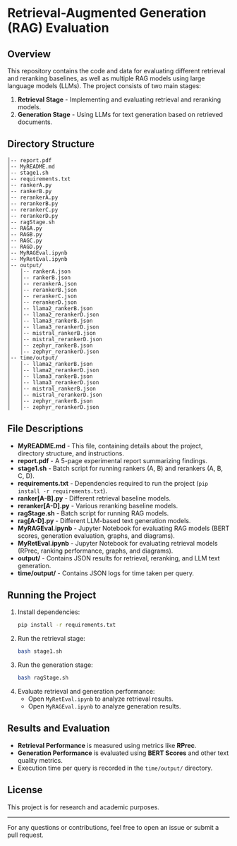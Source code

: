 # Retrieval-Augmented Generation (RAG) Evaluation

## Overview
This repository contains the code and data for evaluating different retrieval and reranking baselines, as well as multiple RAG models using large language models (LLMs). The project consists of two main stages:
1. **Retrieval Stage** - Implementing and evaluating retrieval and reranking models.
2. **Generation Stage** - Using LLMs for text generation based on retrieved documents.

## Directory Structure
```
│-- report.pdf
│-- MyREADME.md
│-- stage1.sh
│-- requirements.txt
│-- rankerA.py
│-- rankerB.py
│-- rerankerA.py
│-- rerankerB.py
│-- rerankerC.py
│-- rerankerD.py
│-- ragStage.sh
│-- RAGA.py
│-- RAGB.py
│-- RAGC.py
│-- RAGD.py
│-- MyRAGEval.ipynb
│-- MyRetEval.ipynb
│-- output/
│   │-- rankerA.json
│   │-- rankerB.json
│   │-- rerankerA.json
│   │-- rerankerB.json
│   │-- rerankerC.json
│   │-- rerankerD.json
│   │-- llama2_rankerB.json
│   │-- llama2_rerankerD.json
│   │-- llama3_rankerB.json
│   │-- llama3_rerankerD.json
│   │-- mistral_rankerB.json
│   │-- mistral_rerankerD.json
│   │-- zephyr_rankerB.json
│   │-- zephyr_rerankerD.json
│-- time/output/
│   │-- llama2_rankerB.json
│   │-- llama2_rerankerD.json
│   │-- llama3_rankerB.json
│   │-- llama3_rerankerD.json
│   │-- mistral_rankerB.json
│   │-- mistral_rerankerD.json
│   │-- zephyr_rankerB.json
│   │-- zephyr_rerankerD.json
```

## File Descriptions
- **MyREADME.md** - This file, containing details about the project, directory structure, and instructions.
- **report.pdf** - A 5-page experimental report summarizing findings.
- **stage1.sh** - Batch script for running rankers (A, B) and rerankers (A, B, C, D).
- **requirements.txt** - Dependencies required to run the project (`pip install -r requirements.txt`).
- **ranker[A-B].py** - Different retrieval baseline models.
- **reranker[A-D].py** - Various reranking baseline models.
- **ragStage.sh** - Batch script for running RAG models.
- **rag[A-D].py** - Different LLM-based text generation models.
- **MyRAGEval.ipynb** - Jupyter Notebook for evaluating RAG models (BERT scores, generation evaluation, graphs, and diagrams).
- **MyRetEval.ipynb** - Jupyter Notebook for evaluating retrieval models (RPrec, ranking performance, graphs, and diagrams).
- **output/** - Contains JSON results for retrieval, reranking, and LLM text generation.
- **time/output/** - Contains JSON logs for time taken per query.

## Running the Project
1. Install dependencies:
   ```bash
   pip install -r requirements.txt
   ```
2. Run the retrieval stage:
   ```bash
   bash stage1.sh
   ```
3. Run the generation stage:
   ```bash
   bash ragStage.sh
   ```
4. Evaluate retrieval and generation performance:
   - Open `MyRetEval.ipynb` to analyze retrieval results.
   - Open `MyRAGEval.ipynb` to analyze generation results.

## Results and Evaluation
- **Retrieval Performance** is measured using metrics like **RPrec**.
- **Generation Performance** is evaluated using **BERT Scores** and other text quality metrics.
- Execution time per query is recorded in the `time/output/` directory.

## License
This project is for research and academic purposes.

---
For any questions or contributions, feel free to open an issue or submit a pull request.
